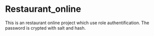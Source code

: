 # Restaurant_online
This is an restaurant online project which use role authentification.
The password is crypted with salt and hash.
